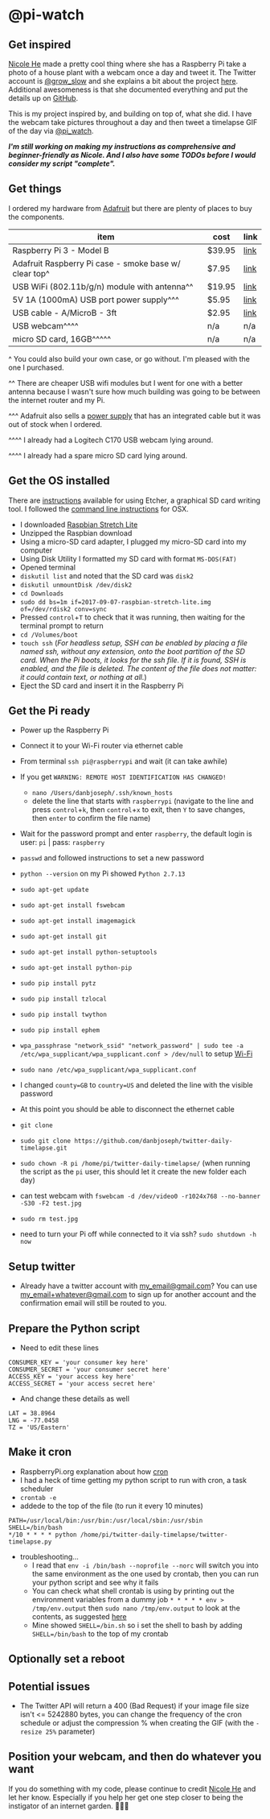 # @pi-watch

## Get inspired

[Nicole He](https://twitter.com/nicolehe) made a pretty cool thing where she has a Raspberry Pi take a photo of a house plant with a webcam once a day and tweet it. The Twitter account is [@grow_slow](http://twitter.com/grow_slow) and she explains a bit about the project [here](http://nicole.pizza/grow_slow). Additional awesomeness is that she documented everything and put the details up on [GitHub](https://github.com/nicolehe/grow_slow).

This is my project inspired by, and building on top of, what she did. I have the webcam take pictures throughout a day and then tweet a timelapse GIF of the day via [@pi_watch](https://twitter.com/pi_watch).

_**I'm still working on making my instructions as comprehensive and beginner-friendly as Nicole. And I also have some TODOs before I would consider my script "complete".**_

## Get things

 I ordered my hardware from [Adafruit](https://www.adafruit.com/) but there are plenty of places to buy the components.

item | cost | link
--- | --- | ---
Raspberry Pi 3 - Model B | $39.95 | [link](https://www.adafruit.com/product/3055)
Adafruit Raspberry Pi case - smoke base w/ clear top^ | $7.95 | [link](https://www.adafruit.com/product/2258)
USB WiFi (802.11b/g/n) module with antenna^^ | $19.95 | [link](https://www.adafruit.com/product/1030)
5V 1A (1000mA) USB port power supply^^^ | $5.95 | [link](https://www.adafruit.com/product/501)
USB cable - A/MicroB - 3ft | $2.95 | [link](https://www.adafruit.com/product/592)
USB webcam^^^^ | n/a | n/a
micro SD card, 16GB^^^^^ | n/a | n/a

^ You could also build your own case, or go without. I'm pleased with the one I purchased.

^^ There are cheaper USB wifi modules but I went for one with a better antenna because I wasn't sure how much building was going to be between the internet router and my Pi.

^^^ Adafruit also sells a [power supply](https://www.adafruit.com/product/1995) that has an integrated cable but it was out of stock when I ordered.

^^^^ I already had a Logitech C170 USB webcam lying around.

^^^^ I already had a spare micro SD card lying around.

## Get the OS installed

There are [instructions](https://www.raspberrypi.org/documentation/installation/installing-images/README.md) available for using Etcher, a graphical SD card writing tool. I followed the [command line instructions](https://www.raspberrypi.org/documentation/installation/installing-images/mac.md) for OSX.

- I downloaded [Raspbian Stretch Lite](https://www.raspberrypi.org/downloads/raspbian/)
- Unzipped the Raspbian download
- Using a micro-SD card adapter, I plugged my micro-SD card into my computer
- Using Disk Utility I formatted my SD card with format `MS-DOS(FAT)`
- Opened terminal
- `diskutil list` and noted that the SD card was `disk2`
- `diskutil unmountDisk /dev/disk2`
- `cd Downloads`
- `sudo dd bs=1m if=2017-09-07-raspbian-stretch-lite.img of=/dev/rdisk2 conv=sync`
- Pressed `control`+`T` to check that it was running, then waiting for the terminal prompt to return
- `cd /Volumes/boot`
- `touch ssh` (*For headless setup, SSH can be enabled by placing a file named ssh, without any extension, onto the boot partition of the SD card. When the Pi boots, it looks for the  ssh file. If it is found, SSH is enabled, and the file is deleted. The content of the file does not matter: it could contain text, or nothing at all.*)
- Eject the SD card and insert it in the Raspberry Pi

## Get the Pi ready

- Power up the Raspberry Pi
- Connect it to your Wi-Fi router via ethernet cable
- From terminal `ssh pi@raspberrypi` and wait (it can take awhile)
- If you get `WARNING: REMOTE HOST IDENTIFICATION HAS CHANGED!`
  - `nano /Users/danbjoseph/.ssh/known_hosts`
  - delete the line that starts with `raspberrypi` (navigate to the line and press `control`+`k`, then `control`+`x` to exit, then `Y` to save changes, then `enter` to confirm the file name)
- Wait for the password prompt and enter `raspberry`, the default login is user: `pi` | pass: `raspberry`
- `passwd` and followed instructions to set a new password
- `python --version` on my Pi showed `Python 2.7.13`
- `sudo apt-get update`
- `sudo apt-get install fswebcam`
- `sudo apt-get install imagemagick`
- `sudo apt-get install git`
- `sudo apt-get install python-setuptools`
- `sudo apt-get install python-pip`
- `sudo pip install pytz`
- `sudo pip install tzlocal`
- `sudo pip install twython`
- `sudo pip install ephem`
- `wpa_passphrase "network_ssid" "network_password" | sudo tee -a /etc/wpa_supplicant/wpa_supplicant.conf > /dev/null` to setup [Wi-Fi](https://www.raspberrypi.org/documentation/configuration/wireless/wireless-cli.md)
- `sudo nano /etc/wpa_supplicant/wpa_supplicant.conf`
- I changed `county=GB` to `country=US` and deleted the line with the visible password
- At this point you should be able to disconnect the ethernet cable
- `git clone `
- `sudo git clone https://github.com/danbjoseph/twitter-daily-timelapse.git`
- `sudo chown -R pi /home/pi/twitter-daily-timelapse/` (when running the script as the `pi` user, this should let it create the new folder each day)
-  can test webcam with `fswebcam -d /dev/video0 -r1024x768 --no-banner -S30 -F2 test.jpg`
- `sudo rm test.jpg`

- need to turn your Pi off while connected to it via ssh? `sudo shutdown -h now`


## Setup twitter

- Already have a twitter account with my_email@gmail.com? You can use my_email+whatever@gmail.com to sign up for another account and the confirmation email will still be routed to you.


## Prepare the Python script

- Need to edit these lines
```
CONSUMER_KEY = 'your consumer key here'
CONSUMER_SECRET = 'your consumer secret here'
ACCESS_KEY = 'your access key here'
ACCESS_SECRET = 'your access secret here'
```
- And change these details as well
```
LAT = 38.8964
LNG = -77.0458
TZ = 'US/Eastern'
```


## Make it cron

- RaspberryPi.org explanation about how [cron](https://www.raspberrypi.org/documentation/linux/usage/cron.md)
- I had a heck of time getting my python script to run with cron, a task scheduler
- `crontab -e`
- addede to the top of the file (to run it every 10 minutes)
```
PATH=/usr/local/bin:/usr/bin:/usr/local/sbin:/usr/sbin
SHELL=/bin/bash
*/10 * * * * python /home/pi/twitter-daily-timelapse/twitter-timelapse.py
```
- troubleshooting...
  - I read that `env -i /bin/bash --noprofile --norc`  will switch you into the same  environment as the one used by crontab, then you can run your python script and see why it fails
  - You can check what shell crontab is using by printing out the environment variables from a dummy job `* * * * * env > /tmp/env.output` then `sudo nano /tmp/env.output` to look at the contents, as suggested [here](https://askubuntu.com/questions/23009/why-crontab-scripts-are-not-working)
  - Mine showed `SHELL=/bin.sh` so i set the shell to bash by adding `SHELL=/bin/bash` to the top of my crontab


## Optionally set a reboot


## Potential issues

- The Twitter API will return a 400 (Bad Request) if your image file size isn't <= 5242880 bytes, you can change the frequency of the cron schedule or adjust the compression % when creating the GIF (with the `-resize 25%` parameter)

## Position your webcam, and then do whatever you want

If you do something with my code, please continue to credit [Nicole He](https://twitter.com/nicolehe) and let her know. Especially if you help her get one step closer to being the instigator of an internet garden. :seedling::seedling::seedling: